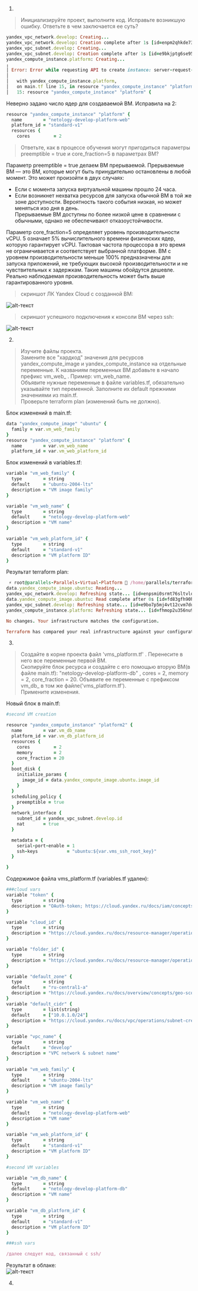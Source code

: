 1.  
  
> Инициализируйте проект, выполните код. Исправьте возникшую ошибку. Ответьте в чем заключается ее суть?
  
```Ruby
yandex_vpc_network.develop: Creating...
yandex_vpc_network.develop: Creation complete after 1s [id=enpm2qhkde73prsi924p]
yandex_vpc_subnet.develop: Creating...
yandex_vpc_subnet.develop: Creation complete after 1s [id=e9bkjptg6se956fd5g0c]
yandex_compute_instance.platform: Creating...
╷
│ Error: Error while requesting API to create instance: server-request-id = eef3517f-9f4d-40dc-8d00-bf8916aa4dab server-trace-id = 203f439252be1452:22472acab6ab0d47:203f439252be1452:1 client-request-id = 7bdddd25-188a-4cfc-8772-4b16c4f05844 client-trace-id = 82c548f1-730b-4755-9fa4-dc0c7b6a7c02 rpc error: code = InvalidArgument desc = the specified number of cores is not available on platform "standard-v1"; allowed core number: 2, 4
│ 
│   with yandex_compute_instance.platform,
│   on main.tf line 15, in resource "yandex_compute_instance" "platform":
│   15: resource "yandex_compute_instance" "platform" {
```  
Неверно задано число ядер для создаваемой ВМ. Исправила на 2:  
```Ruby
resource "yandex_compute_instance" "platform" {
  name        = "netology-develop-platform-web"
  platform_id = "standard-v1"
  resources {
    cores         = 2
```
  
> Ответьте, как в процессе обучения могут пригодиться параметры preemptible = true и core_fraction=5 в параметрах ВМ?  

Параметр preemptible = true делаем ВМ прерываемой. Прерываемые ВМ — это ВМ, которые могут быть принудительно остановлены в любой момент. Это может произойти в двух случаях:  
- Если с момента запуска виртуальной машины прошло 24 часа.  
- Если возникнет нехватка ресурсов для запуска обычной ВМ в той же зоне доступности. Вероятность такого события низкая, но может меняться изо дня в день.  
Прерываемые ВМ доступны по более низкой цене в сравнении с обычными, однако не обеспечивают отказоустойчивости.  
  
Параметр core_fraction=5 определяет уровень производительности vCPU. 5 означает 5% вычислительного времени физических ядер, которую гарантирует vCPU. Тактовая частота процессора в это время не ограничивается и соответствует выбранной платформе. ВМ с уровнем производительности меньше 100% предназначены для запуска приложений, не требующих высокой производительности и не чувствительных к задержкам. Такие машины обойдутся дешевле. Реально наблюдаемая производительность может быть выше гарантированного уровня.  
  
> скриншот ЛК Yandex Cloud с созданной ВМ:  
  
![alt-текст](https://github.com/kategrinchik/devops-netology/blob/main/homework/images/yc.jpeg)  
  
> скриншот успешного подключения к консоли ВМ через ssh:  
  
![alt-текст](https://github.com/kategrinchik/devops-netology/blob/main/homework/images/terminal.jpeg)  
  
2.    
  
> Изучите файлы проекта.  
> Замените все "хардкод" значения для ресурсов yandex_compute_image и yandex_compute_instance на отдельные переменные. К названиям переменных ВМ добавьте в начало префикс vm_web_ . Пример: vm_web_name.  
> Объявите нужные переменные в файле variables.tf, обязательно указывайте тип переменной. Заполните их default прежними значениями из main.tf.  
> Проверьте terraform plan (изменений быть не должно).  
  
Блок изменений в main.tf:  
  
```Ruby
data "yandex_compute_image" "ubuntu" {
  family = var.vm_web_family
}
resource "yandex_compute_instance" "platform" {
  name        = var.vm_web_name
  platform_id = var.vm_web_platform_id
```
  
Блок изменений в variables.tf:
  
```Ruby
variable "vm_web_family" {
  type        = string
  default     = "ubuntu-2004-lts"
  description = "VM image family"
}

variable "vm_web_name" {
  type        = string
  default     = "netology-develop-platform-web"
  description = "VM name"
}

variable "vm_web_platform_id" {
  type        = string
  default     = "standard-v1"
  description = "VM platform ID"
}
```
  
Результат terraform plan:  
  
```Ruby
 ⚡ root@parallels-Parallels-Virtual-Platform  /home/parallels/terraform_hw/02/src   main  terraform plan
data.yandex_compute_image.ubuntu: Reading...
yandex_vpc_network.develop: Refreshing state... [id=enpsmi0srmt76sltvlom]
data.yandex_compute_image.ubuntu: Read complete after 0s [id=fd83gfh90hpp3sojs1r3]
yandex_vpc_subnet.develop: Refreshing state... [id=e9bo7p5mj4vt12cvm7du]
yandex_compute_instance.platform: Refreshing state... [id=fhmop2u356nu96v42er8]

No changes. Your infrastructure matches the configuration.

Terraform has compared your real infrastructure against your configuration and found no differences, so no changes are needed.
```  
  
3.  

> Создайте в корне проекта файл 'vms_platform.tf' . Перенесите в него все переменные первой ВМ.  
> Скопируйте блок ресурса и создайте с его помощью вторую ВМ(в файле main.tf): "netology-develop-platform-db" , cores = 2, memory = 2, core_fraction = 20. Объявите ее переменные с префиксом vm_db_ в том же файле('vms_platform.tf').  
> Примените изменения.  
  
Новый блок в main.tf:  
```Ruby
#second VM creation

resource "yandex_compute_instance" "platform2" {
  name        = var.vm_db_name
  platform_id = var.vm_db_platform_id
  resources {
    cores         = 2
    memory        = 2
    core_fraction = 20
  }
  boot_disk {
    initialize_params {
      image_id = data.yandex_compute_image.ubuntu.image_id
    }
  }
  scheduling_policy {
    preemptible = true
  }
  network_interface {
    subnet_id = yandex_vpc_subnet.develop.id
    nat       = true
  }

  metadata = {
    serial-port-enable = 1
    ssh-keys           = "ubuntu:${var.vms_ssh_root_key}"
  }

}
```
  
Содержимое файла vms_platform.tf (variables.tf удален):  
  
```Ruby
###cloud vars
variable "token" {
  type        = string
  description = "OAuth-token; https://cloud.yandex.ru/docs/iam/concepts/authorization/oauth-token"
}

variable "cloud_id" {
  type        = string
  description = "https://cloud.yandex.ru/docs/resource-manager/operations/cloud/get-id"
}

variable "folder_id" {
  type        = string
  description = "https://cloud.yandex.ru/docs/resource-manager/operations/folder/get-id"
}

variable "default_zone" {
  type        = string
  default     = "ru-central1-a"
  description = "https://cloud.yandex.ru/docs/overview/concepts/geo-scope"
}
variable "default_cidr" {
  type        = list(string)
  default     = ["10.0.1.0/24"]
  description = "https://cloud.yandex.ru/docs/vpc/operations/subnet-create"
}

variable "vpc_name" {
  type        = string
  default     = "develop"
  description = "VPC network & subnet name"
}

variable "vm_web_family" {
  type        = string
  default     = "ubuntu-2004-lts"
  description = "VM image family"
}

variable "vm_web_name" {
  type        = string
  default     = "netology-develop-platform-web"
  description = "VM name"
}

variable "vm_web_platform_id" {
  type        = string
  default     = "standard-v1"
  description = "VM platform ID"
}

#second VM variables

variable "vm_db_name" {
  type        = string
  default     = "netology-develop-platform-db"
  description = "VM name"
}

variable "vm_db_platform_id" {
  type        = string
  default     = "standard-v1"
  description = "VM platform ID"
}

###ssh vars

/далее следует код, связанный с ssh/
```
  
Результат в облаке:  
![alt-текст](https://github.com/kategrinchik/devops-netology/blob/main/homework/images/yc2.jpeg)
  
4.  
  
